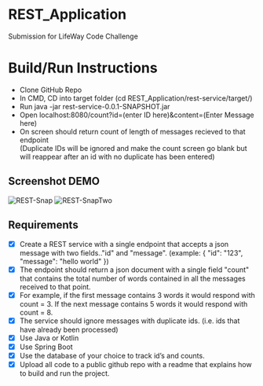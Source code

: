 # REST_Application
Submission for LifeWay Code Challenge

# Build/Run Instructions
- Clone GitHub Repo
- In CMD, CD into target folder (cd REST_Application/rest-service/target/)
- Run java -jar rest-service-0.0.1-SNAPSHOT.jar
- Open localhost:8080/count?id=(enter ID here)&content=(Enter Message here)
- On screen should return count of length of messages recieved to that endpoint  
(Duplicate IDs will be ignored and make the count screen go blank but will reappear after an id with no duplicate has been entered)

## Screenshot DEMO
![REST-Snap](https://user-images.githubusercontent.com/42743832/121051522-86bd5700-c787-11eb-8d73-c53cf77bb5b5.PNG)
![REST-SnapTwo](https://user-images.githubusercontent.com/42743832/121051524-8755ed80-c787-11eb-845f-85dce4177115.PNG)


## Requirements
- [x] Create a REST service with a single endpoint that accepts a json message with two fields.."id" and "message". (example: { "id": "123", "message": "hello world" })
- [x] The endpoint should return a json document with a single field "count" that contains the total number of words contained in all the messages received to that point.
- [x] For example, if the first message contains 3 words it would respond with count = 3. If the next message contains 5 words it would respond with count = 8.
- [x] The service should ignore messages with duplicate ids. (i.e. ids that have already been processed)
- [x] Use Java or Kotlin
- [x] Use Spring Boot
- [x] Use the database of your choice to track id’s and counts.
- [x] Upload all code to a public github repo with a readme that explains how to build and run the project.
